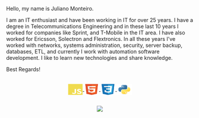 Hello, my name is Juliano Monteiro.

I am an IT enthusiast and have been working in IT for over 25 years. I have a degree in Telecommunications Engineering and in these last 10 years I worked for companies like Sprint, and T-Mobile in the IT area. I have also worked for Ericsson, Solectron and Flextronics.
In all these years I've worked with networks, systems administration, security, server backup, databases, ETL, and currently I work with automation software development.
I like to learn new technologies and share knowledge.

Best Regards!

<div align="center">
  <a href="https://github.com/julianomont">

<div style="display: inline_block"><br>
  <img align="center" alt="Icone-Js" height="30" width="40" src="https://raw.githubusercontent.com/devicons/devicon/master/icons/javascript/javascript-plain.svg">
  <img align="center" alt="Icone-HTML" height="30" width="40" src="https://raw.githubusercontent.com/devicons/devicon/master/icons/html5/html5-original.svg">
  <img align="center" alt="Icone-CSS" height="30" width="40" src="https://raw.githubusercontent.com/devicons/devicon/master/icons/css3/css3-original.svg">
  <img align="center" alt="Rafa-Python" height="30" width="40" src="https://raw.githubusercontent.com/devicons/devicon/master/icons/python/python-original.svg">
</div>

  ##
  
<div>
  <a href="https://www.linkedin.com/in/julianofmonteiro/" target="_blank"><img src="https://img.shields.io/badge/LinkedIn-0077B5?style=for-the-badge&logo=linkedin&logoColor=white" target="_blank"></a>
</div>
